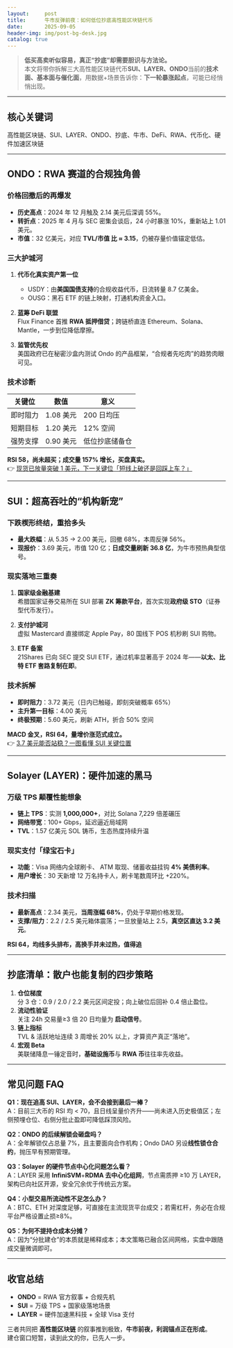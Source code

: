 ```yaml
---
layout:     post
title:      牛市反弹前夜：如何低位抄底高性能区块链代币
date:       2025-09-05
header-img: img/post-bg-desk.jpg
catalog: true
---
```


> **低买高卖听似容易，真正“抄底”却需要胆识与方法论。**  
> 本文将带你拆解三大高性能区块链代币**SUI、LAYER、ONDO**当前的**技术面、基本面与催化面**，用数据+场景告诉你：**下一轮暴涨起点**，可能已经悄悄出现。

---

## 核心关键词  
高性能区块链、SUI、LAYER、ONDO、抄底、牛市、DeFi、RWA、代币化、硬件加速区块链

---

## ONDO：RWA 赛道的合规独角兽

### 价格回撤后的再爆发
- **历史高点**：2024 年 12 月触及 2.14 美元后深调 55%。  
- **转折点**：2025 年 4 月与 SEC 密集会谈后，24 小时暴涨 10%，重新站上 1.01 美元。  
- **市值**：32 亿美元，对应 **TVL/市值 比 ≈ 3.15**，仍被存量价值锚定低估。

### 三大护城河
1. **代币化真实资产第一位**  
   - USDY：由**美国国债支持**的合规收益代币，日流转量 8.7 亿美金。  
   - OUSG：黑石 ETF 的链上映射，打通机构资金入口。  

2. **蓝筹 DeFi 联盟**  
   Flux Finance 首推 **RWA 抵押借贷**；跨链桥直连 Ethereum、Solana、Mantle，一步到位降低摩擦。  

3. **监管优先权**  
   美国政府已在秘密沙盒内测试 Ondo 的产品框架，“合规者先吃肉”的趋势肉眼可见。

### 技术诊断
| 关键位 | 数值 | 意义 |
| --- | --- | --- |
| 即时阻力 | 1.08 美元 | 200 日均压 |
| 短期目标 | 1.20 美元 | 12% 空间 |
| 强势支撑 | 0.90 美元 | 低位抄底储备仓 |

**RSI 58，尚未超买；成交量 157% 增长，买盘真实。**  
👉 [现货已放量突破 1 美元，下一关键位「短线上破还是回踩上车？」](https://okxdog.com/)

---

## SUI：超高吞吐的“机构新宠”

### 下跌楔形终结，重拾多头
- **最大跌幅**：从 5.35 → 2.00 美元，回撤 68%，本周反弹 56%。  
- **现报价**：3.69 美元，市值 120 亿；**日成交量刷新 36.8 亿**，为牛市预热典型信号。

### 现实落地三重奏
1. **国家级金融基建**  
   希腊国家证券交易所在 SUI 部署 **ZK 筹款平台**，首次实现**政府级 STO**（证券型代币发行）。

2. **支付护城河**  
   虚拟 Mastercard 直接绑定 Apple Pay，80 国线下 POS 机秒刷 SUI 购物。

3. **ETF 备案**  
   21Shares 已向 SEC 提交 SUI ETF，通过机率显著高于 2024 年——**以太、比特 ETF 套路复制在即**。

### 技术拆解
- **即时阻力**：3.72 美元（日内已触碰，即刻突破概率 65%）  
- **主升第一目标**：4.00 美元  
- **终极预期**：5.60 美元，刷新 ATH，折合 50% 空间

**MACD 金叉，RSI 64，量增价涨范式成立。**  
👉 [3.7 美元能否站稳？一图看懂 SUI 关键位置](https://okxdog.com/)

---

## Solayer (LAYER)：硬件加速的黑马

### 万级 TPS 颠覆性能想象
- **链上 TPS**：实测 **1,000,000+**，对比 Solana 7,229 倍差碾压  
- **网络带宽**：100+ Gbps，延迟逼近局域网  
- **TVL**：1.57 亿美元 SOL 铸币，生态热度持续升温

### 现实支付「绿宝石卡」
- **功能**：Visa 网络内全球刷卡、 ATM 取现、储蓄收益挂钩 **4% 美债利率**。  
- **用户增长**：30 天新增 12 万名持卡人，刷卡笔数周环比 +220%。  

### 技术扫描
- **最新高点**：2.34 美元，**当周涨幅 68%**，仍处于早期价格发现。  
- **支撑/阻力**：2.2 / 2.5 美元箱体震荡；一旦放量站上 2.5，**真空区直达 3.2 美元**。  

**RSI 64，均线多头排布，高换手并未过热，值得追**

---

## 抄底清单：散户也能复制的四步策略
1. **仓位梯度**  
   分 3 仓：0.9 / 2.0 / 2.2 美元区间定投；向上破位后回补 0.4 倍止盈位。  
2. **流动性验证**  
   关注 24h 交易量≥3 倍 20 日均量为 **启动信号**。  
3. **链上指标**  
   TVL & 活跃地址连续 3 周增长 20% 以上，才算资产真正“落地”。  
4. **宏观 Beta**  
   美联储降息一锤定音时，**基础设施币**与 **RWA 币**往往率先收益。

---

## 常见问题 FAQ

**Q1：现在追高 SUI、LAYER，会不会接到最后一棒？**  
A：目前三大币的 RSI 均 < 70，且日线呈量价齐升——尚未进入历史极值区；左侧预埋仓位、右侧分批止盈即可降低踩顶风险。

**Q2：ONDO 的后续解锁会砸盘吗？**  
A：全年解锁仅占总量 7%，且主要面向合作机构；Ondo DAO 另设**线性锁仓合约**，抛压早有预期管理。

**Q3：Solayer 的硬件节点中心化问题怎么看？**  
A：LAYER 采用 **InfiniSVM**+**RDMA 去中心化组网**，节点需质押 ≥10 万 LAYER，架构已向社区开源，安全冗余优于传统云方案。

**Q4：小型交易所流动性不足怎么办？**  
A：BTC、ETH 对深度足够，可直接在主流现货平台成交；若需杠杆，务必在合规平台严格设置止损≥8%。

**Q5：为何不提持仓成本分摊？**  
A：因为“分批建仓”的本质就是稀释成本；本文策略已融合区间网格，实盘中跟随成交量微调即可。

---

## 收官总结  
- **ONDO** = RWA 官方叙事 + 合规先机  
- **SUI** = 万级 TPS + 国家级落地场景  
- **LAYER** = 硬件加速黑科技 + 全球 Visa 支付

三者共同把 **高性能区块链** 的叙事推到极致，**牛市前夜，利润锚点正在形成**。  
建仓窗口短暂，读到此文的你，已先人一步。